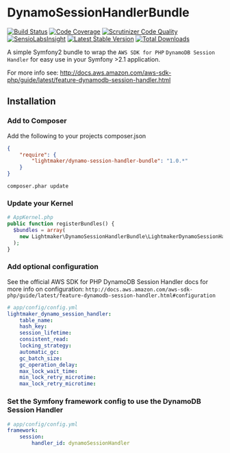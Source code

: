 DynamoSessionHandlerBundle
=========

[![Build Status](https://travis-ci.org/LightmakerCanada/DynamoSessionHandlerBundle.svg)](https://travis-ci.org/LightmakerCanada/DynamoSessionHandlerBundle)
[![Code Coverage](https://scrutinizer-ci.com/g/LightmakerCanada/DynamoSessionHandlerBundle/badges/coverage.png?b=master)](https://scrutinizer-ci.com/g/LightmakerCanada/DynamoSessionHandlerBundle/?branch=master)
[![Scrutinizer Code Quality](https://scrutinizer-ci.com/g/LightmakerCanada/DynamoSessionHandlerBundle/badges/quality-score.png?b=master)](https://scrutinizer-ci.com/g/LightmakerCanada/DynamoSessionHandlerBundle/?branch=master)
[![SensioLabsInsight](https://insight.sensiolabs.com/projects/f71dc20e-ee78-494c-acc6-e7a5b51464b1/mini.png)](https://insight.sensiolabs.com/projects/f71dc20e-ee78-494c-acc6-e7a5b51464b1)
[![Latest Stable Version](https://poser.pugx.org/lightmaker/dynamo-session-handler-bundle/v/stable.svg)](https://packagist.org/packages/lightmaker/dynamo-session-handler-bundle)
[![Total Downloads](https://poser.pugx.org/lightmaker/dynamo-session-handler-bundle/downloads.svg)](https://packagist.org/packages/lightmaker/dynamo-session-handler-bundle)

A simple Symfony2 bundle to wrap the `AWS SDK for PHP` `DynamoDB Session Handler` for easy use in your Symfony >2.1 application.

For more info see: http://docs.aws.amazon.com/aws-sdk-php/guide/latest/feature-dynamodb-session-handler.html

## Installation

### Add to Composer

Add the following to your projects composer.json

```json
{
    "require": {
        "lightmaker/dynamo-session-handler-bundle": "1.0.*"
    }
}
```

`composer.phar update`


### Update your Kernel

```php
# AppKernel.php
public function registerBundles() {
  $bundles = array(
    new Lightmaker\DynamoSessionHandlerBundle\LightmakerDynamoSessionHandlerBundle()
  );
}
```

### Add optional configuration
See the official AWS SDK for PHP DynamoDB Session Handler docs for more info on configuration:
`http://docs.aws.amazon.com/aws-sdk-php/guide/latest/feature-dynamodb-session-handler.html#configuration`

```yaml
# app/config/config.yml
lightmaker_dynamo_session_handler:
    table_name:
    hash_key:
    session_lifetime:
    consistent_read:
    locking_strategy:
    automatic_gc:
    gc_batch_size:
    gc_operation_delay:
    max_lock_wait_time:
    min_lock_retry_microtime:
    max_lock_retry_microtime:
```

### Set the Symfony framework config to use the DynamoDB Session Handler

```yaml
# app/config/config.yml
framework:
    session:
        handler_id: dynamoSessionHandler
```
